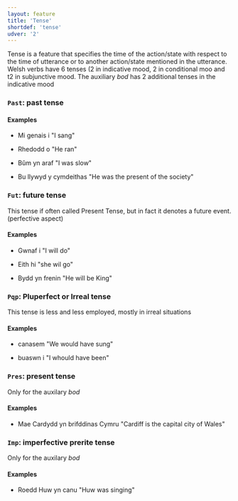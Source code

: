 ```yaml
---
layout: feature
title: 'Tense'
shortdef: 'tense'
udver: '2'
---
```


Tense is a feature that specifies the time of the action/state with respect to the time of utterance or to another action/state mentioned in the utterance. Welsh verbs have 6 tenses (2 in indicative mood, 2 in conditional moo and t2 in subjunctive mood.
The auxiliary _bod_ has 2 additional tenses in the indicative mood

### <a name="Past">`Past`</a>: past tense


#### Examples

* Mi genais i "I sang"
* Rhedodd o "He ran"

* Bûm yn araf "I was slow"
* Bu llywyd y cymdeithas "He was the present of the society"

### <a name="Fut">`Fut`</a>: future tense

This tense if often called Present Tense, but in fact it denotes a future event.
(perfective aspect)

#### Examples
* Gwnaf i "I will do"
* Eith hi "she wil go"

* Bydd yn frenin "He will be King"


### <a name="Pqp">`Pqp`</a>: Pluperfect or Irreal tense

This tense is less and less employed, mostly in irreal situations

#### Examples

* canasem "We would have sung"

* buaswn i "I whould have been"


### <a name="Pres">`Pres`</a>: present tense

Only for the auxilary _bod_

#### Examples

* Mae Cardydd yn brifddinas Cymru "Cardiff is the capital city of Wales"

### <a name="Imp">`Imp`</a>: imperfective prerite tense

Only for the auxilary _bod_

#### Examples

* Roedd Huw yn canu "Huw was singing"




<!-- Interlanguage links updated Po 6. listopadu 2023, 21:42:09 CET -->
